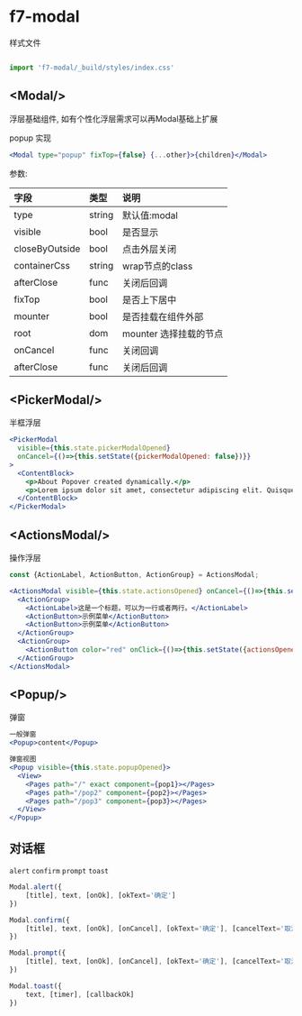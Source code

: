 # f7-modal

样式文件

```js

import 'f7-modal/_build/styles/index.css'

```

## &lt;Modal/&gt;

浮层基础组件,  如有个性化浮层需求可以再Modal基础上扩展

popup 实现

```jsx
<Modal type="popup" fixTop={false} {...other}>{children}</Modal>
```

参数:

| 字段 | 类型 | 说明 |
| :--- | :--- | :--- |
| type | string | 默认值:modal |
| visible | bool | 是否显示 |
| closeByOutside | bool | 点击外层关闭 |
| containerCss | string | wrap节点的class |
| afterClose | func | 关闭后回调 |
| fixTop | bool | 是否上下居中 |
| mounter | bool | 是否挂载在组件外部 |
| root | dom | mounter 选择挂载的节点 |
| onCancel | func | 关闭回调 |
| afterClose | func | 关闭后回调 |

## &lt;PickerModal/&gt;

半框浮层

```jsx
<PickerModal
  visible={this.state.pickerModalOpened}
  onCancel={()=>{this.setState({pickerModalOpened: false})}}
>
  <ContentBlock>
    <p>About Popover created dynamically.</p>
    <p>Lorem ipsum dolor sit amet, consectetur adipiscing elit. Quisque ac diam ac quam euismod porta vel a nunc. Quisque sodales scelerisque est, at porta justo cursus ac.</p>
  </ContentBlock>
</PickerModal>
```

## &lt;ActionsModal/&gt;

操作浮层

```jsx
const {ActionLabel, ActionButton, ActionGroup} = ActionsModal;

<ActionsModal visible={this.state.actionsOpened} onCancel={()=>{this.setState({actionsOpened: false})}}>
  <ActionGroup>
    <ActionLabel>这是一个标题，可以为一行或者两行。</ActionLabel>
    <ActionButton>示例菜单</ActionButton>
    <ActionButton>示例菜单</ActionButton>
  </ActionGroup>
  <ActionGroup>
    <ActionButton color="red" onClick={()=>{this.setState({actionsOpened: false})}}>取消</ActionButton>
  </ActionGroup>
</ActionsModal>
```

## &lt;Popup/&gt;

弹窗

```jsx
一般弹窗
<Popup>content</Popup>

弹窗视图
<Popup visible={this.state.popupOpened}>
  <View>
    <Pages path="/" exact component={pop1}></Pages>
    <Pages path="/pop2" component={pop2}></Pages>
    <Pages path="/pop3" component={pop3}></Pages>
  </View>
</Popup>
```

## 对话框

`alert` `confirm` `prompt` `toast`

```js
Modal.alert({
    [title], text, [onOk], [okText='确定']
})

Modal.confirm({
    [title], text, [onOk], [onCancel], [okText='确定'], [cancelText='取消']
})

Modal.prompt({
    [title], text, [onOk], [onCancel], [okText='确定'], [cancelText='取消']
})

Modal.toast({
    text, [timer], [callbackOk]
})


```
